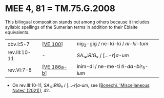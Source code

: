 # MEE 4, 81 = TM.75.G.2008

This bilingual composition stands out among others because it includes syllabic spellings of the Sumerian terms in addition to their Eblaite equivalents.

|               |               |                                                  |
| ------------- | ------------- | ------------------------------------------------ |
| obv.I:5-7     | [[VE 100]]    | nig<sub>2</sub>-gig / ne-ki-ki / *ni-ki-tum*     |
| rev.III:10-11 | -             | *SA*₁₂:*RIG*₉ / [...-*r*]*a-um*                  |
| rev.VI:7-8    | [[VE 186a-b]] | inim-di / ne-me-ti *ti-da-bir*<sub>5</sub>-*lum* |

* On rev.III:10-11, *SA*₁₂:*RIG*₉ / [...-*r*]*a-um*, see [[Bonechi, 'Miscellaneous Notes' (2021)]], 42. 


[//begin]: # "Autogenerated link references for markdown compatibility"
[VE 100]: <VE 100> "VE 100 𒃻𒍼"
[VE 186a-b]: <VE 186a-b> "VE 186a-b"
[Bonechi, 'Miscellaneous Notes' (2021)]: <Bonechi%2C 'Miscellaneous Notes' (2021)> "Bonechi, 'Miscellaneous Notes' (2021)"
[//end]: # "Autogenerated link references"
